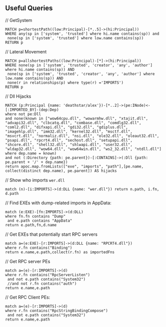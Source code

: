 ## Useful Queries

// GetSystem
```cypher
MATCH p=shortestPath((low:Principal)-[*..5]->(hi:Principal))
WHERE any(sp in ['system', 'trusted'] where hi.name contains(sp)) and
 none(sp in ['system', 'trusted'] where low.name contains(sp)) 
RETURN p
```

// Lateral Movement
```cypher
MATCH p=allshortestPaths((low:Principal)-[*]->(hi:Principal))
WHERE none(sp in ['system', 'trusted', 'creator', 'any', 'author'] where hi.name contains(sp)) AND
 none(sp in ['system', 'trusted', 'creator', 'any', 'author'] where low.name contains(sp)) AND
 none(r in relationships(p) where type(r) ='IMPORTS')
RETURN p
```

// Dll Hijacks
```cypher
MATCH (p:Principal {name: 'deathstar/alex'})-[*..2]->(pe:INode)<-[:IMPORTED_BY]-(dep:Dep)
where not pe:Dll
and none(known in ["wow64cpu.dll", "wowarmhw.dll", "xtajit.dll", "advapi32.dll", "clbcatq.dll", "combase.dll", "comdlg32.dll", "coml2.dll", "difxapi.dll", "gdi32.dll", "gdiplus.dll", "imagehlp.dll", "imm32.dll", "kernel32.dll", "msctf.dll", "msvcrt.dll", "normaliz.dll", "nsi.dll", "ole32.dll", "oleaut32.dll", "psapi.dll", "rpcrt4.dll", "sechost.dll", "setupapi.dll", "shcore.dll", "shell32.dll", "shlwapi.dll", "user32.dll", "wldap32.dll", "wow64.dll", "wow64win.dll", "ws2_32.dll", "ntdll.dll"] where dep.name = known)
and not (:Directory {path: pe.parent})-[:CONTAINS]->(:Dll {path: pe.parent + '/' + dep.name})
return apoc.map.fromLists(["exe", "imports", "path"],[pe.name, collect(distinct dep.name), pe.parent]) AS hijacks
```

// Show who imports `wer.dll`
```cypher
match (n)-[i:IMPORTS]->(d:DLL {name: "wer.dll"}) return n.path, i.fn, d.path
```

// Find EXEs with dump-related imports in AppData:
```cypher
match (e:EXE)-[fn:IMPORTS]->(d:DLL) 
where fn.fn contains "Dump" 
 and e.path contains "AppData" 
return e.path,fn,d.name
```


// Get EXEs that potentially start RPC servers
```cypher
match a=(e:EXE)-[r:IMPORTS]->(d:DLL {name: "RPCRT4.dll"}) 
where r.fn contains("Binding") 
return e.name,e.path,collect(r.fn) as importedFns
```


// Get RPC server PEs
```cypher
match a=(e)-[r:IMPORTS]->(d) 
where r.fn contains("RpcServerListen") 
 and not e.path contains("System32")
 //and not r.fn contains("auth") 
return e.name,e.path
```


// Get RPC Client PEs:
```cypher
match a=(e)-[r:IMPORTS]->(d) 
where r.fn contains("RpcStringBindingCompose") 
 and not e.path contains("System32")
return e.name,e.path
```

